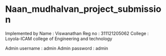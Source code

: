 # Naan_mudhalvan_project_submission
Implemented by 
Name : Viswanathan
Reg no : 311121205062
College : Loyola-ICAM college of Engineering and technology

Admin username : admin
Admin password : admin
